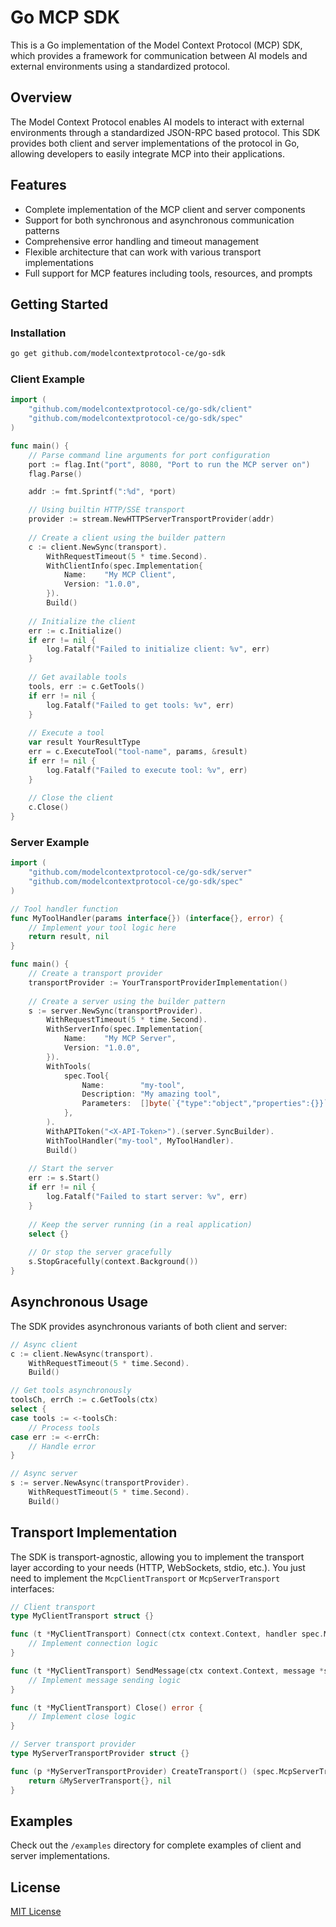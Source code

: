 # Go MCP SDK

This is a Go implementation of the Model Context Protocol (MCP) SDK, which provides a framework for communication between AI models and external environments using a standardized protocol.

## Overview

The Model Context Protocol enables AI models to interact with external environments through a standardized JSON-RPC based protocol. This SDK provides both client and server implementations of the protocol in Go, allowing developers to easily integrate MCP into their applications.

## Features

- Complete implementation of the MCP client and server components
- Support for both synchronous and asynchronous communication patterns
- Comprehensive error handling and timeout management
- Flexible architecture that can work with various transport implementations
- Full support for MCP features including tools, resources, and prompts

## Getting Started

### Installation

```bash
go get github.com/modelcontextprotocol-ce/go-sdk
```

### Client Example

```go
import (
    "github.com/modelcontextprotocol-ce/go-sdk/client"
    "github.com/modelcontextprotocol-ce/go-sdk/spec"
)

func main() {
    // Parse command line arguments for port configuration
    port := flag.Int("port", 8080, "Port to run the MCP server on")
    flag.Parse()

    addr := fmt.Sprintf(":%d", *port)

    // Using builtin HTTP/SSE transport
    provider := stream.NewHTTPServerTransportProvider(addr)
    
    // Create a client using the builder pattern
    c := client.NewSync(transport).
        WithRequestTimeout(5 * time.Second).
        WithClientInfo(spec.Implementation{
            Name:    "My MCP Client",
            Version: "1.0.0",
        }).
        Build()
    
    // Initialize the client
    err := c.Initialize()
    if err != nil {
        log.Fatalf("Failed to initialize client: %v", err)
    }
    
    // Get available tools
    tools, err := c.GetTools()
    if err != nil {
        log.Fatalf("Failed to get tools: %v", err)
    }
    
    // Execute a tool
    var result YourResultType
    err = c.ExecuteTool("tool-name", params, &result)
    if err != nil {
        log.Fatalf("Failed to execute tool: %v", err)
    }
    
    // Close the client
    c.Close()
}
```

### Server Example

```go
import (
    "github.com/modelcontextprotocol-ce/go-sdk/server"
    "github.com/modelcontextprotocol-ce/go-sdk/spec"
)

// Tool handler function
func MyToolHandler(params interface{}) (interface{}, error) {
    // Implement your tool logic here
    return result, nil
}

func main() {
    // Create a transport provider
    transportProvider := YourTransportProviderImplementation()
    
    // Create a server using the builder pattern
    s := server.NewSync(transportProvider).
        WithRequestTimeout(5 * time.Second).
        WithServerInfo(spec.Implementation{
            Name:    "My MCP Server",
            Version: "1.0.0",
        }).
        WithTools(
            spec.Tool{
                Name:        "my-tool",
                Description: "My amazing tool",
                Parameters:  []byte(`{"type":"object","properties":{}}`),
            },
        ).
        WithAPIToken("<X-API-Token>").(server.SyncBuilder).
        WithToolHandler("my-tool", MyToolHandler).
        Build()
    
    // Start the server
    err := s.Start()
    if err != nil {
        log.Fatalf("Failed to start server: %v", err)
    }
    
    // Keep the server running (in a real application)
    select {}
    
    // Or stop the server gracefully
    s.StopGracefully(context.Background())
}
```

## Asynchronous Usage

The SDK provides asynchronous variants of both client and server:

```go
// Async client
c := client.NewAsync(transport).
    WithRequestTimeout(5 * time.Second).
    Build()

// Get tools asynchronously
toolsCh, errCh := c.GetTools(ctx)
select {
case tools := <-toolsCh:
    // Process tools
case err := <-errCh:
    // Handle error
}

// Async server
s := server.NewAsync(transportProvider).
    WithRequestTimeout(5 * time.Second).
    Build()
```

## Transport Implementation

The SDK is transport-agnostic, allowing you to implement the transport layer according to your needs (HTTP, WebSockets, stdio, etc.). You just need to implement the `McpClientTransport` or `McpServerTransport` interfaces:

```go
// Client transport
type MyClientTransport struct {}

func (t *MyClientTransport) Connect(ctx context.Context, handler spec.MessageHandler) error {
    // Implement connection logic
}

func (t *MyClientTransport) SendMessage(ctx context.Context, message *spec.JSONRPCMessage) (*spec.JSONRPCMessage, error) {
    // Implement message sending logic
}

func (t *MyClientTransport) Close() error {
    // Implement close logic
}

// Server transport provider
type MyServerTransportProvider struct {}

func (p *MyServerTransportProvider) CreateTransport() (spec.McpServerTransport, error) {
    return &MyServerTransport{}, nil
}
```

## Examples

Check out the `/examples` directory for complete examples of client and server implementations.

## License

[MIT License](../LICENSE)

